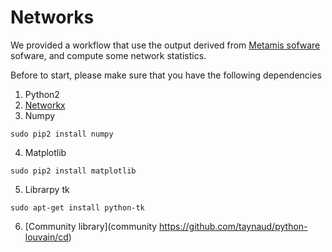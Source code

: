# Networks
We provided a workflow that use the output derived from [Metamis sofware](https://www.ncbi.nlm.nih.gov/pubmed/27887570) sofware, and compute some network statistics. 

Before to start, please make sure that you have the following dependencies 
1. Python2  
2. [Networkx](https://networkx.github.io/)
3. Numpy 
```
sudo pip2 install numpy 
```
4.  Matplotlib 
```
sudo pip2 install matplotlib
```

5. Librarpy tk 

```
sudo apt-get install python-tk

```
6. [Community library](community https://github.com/taynaud/python-louvain/cd)



